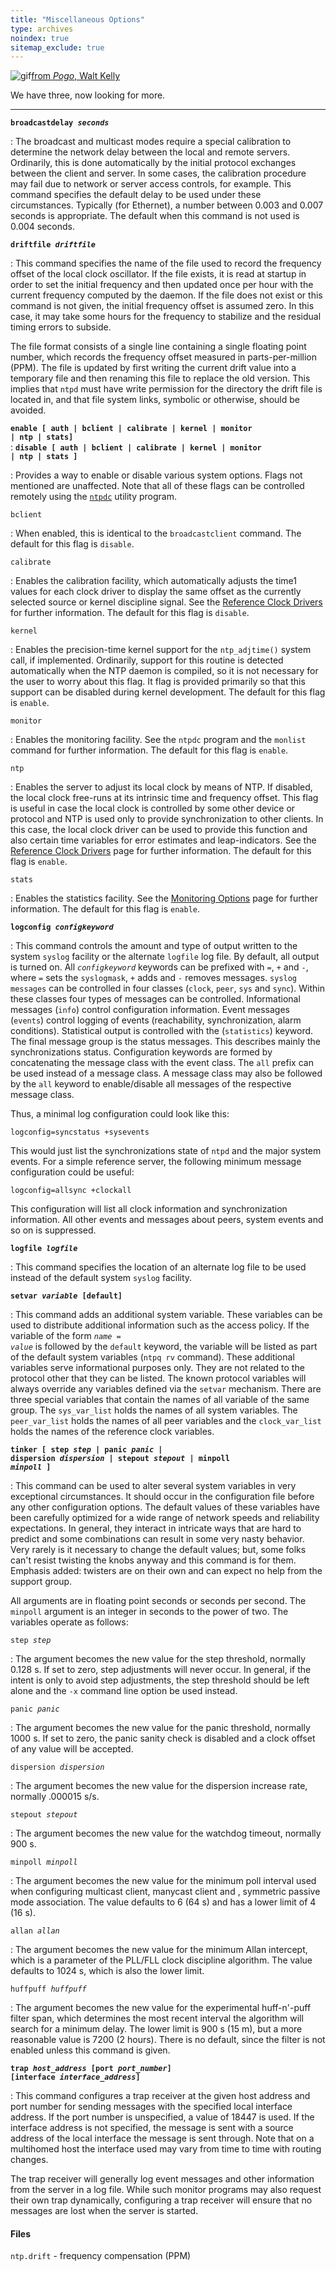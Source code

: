 ```yaml
---
title: "Miscellaneous Options"
type: archives
noindex: true 
sitemap_exclude: true
---
```


![gif](/documentation/pic/boom3.gif)[from _Pogo_, Walt Kelly](/reflib/pictures/)

We have three, now looking for more.

* * *

<code>**broadcastdelay _seconds_**</code>

: The broadcast and multicast modes require a special calibration to determine the network delay between the local and remote servers. Ordinarily, this is done automatically by the initial protocol exchanges between the client and server. In some cases, the calibration procedure may fail due to network or server access controls, for example. This command specifies the default delay to be used under these circumstances. Typically (for Ethernet), a number between 0.003 and 0.007 seconds is appropriate. The default when this command is not used is 0.004 seconds.

<code>**driftfile _driftfile_**</code>

: This command specifies the name of the file used to record the frequency offset of the local clock oscillator. If the file exists, it is read at startup in order to set the initial frequency and then updated once per hour with the current frequency computed by the daemon. If the file does not exist or this command is not given, the initial frequency offset is assumed zero. In this case, it may take some hours for the frequency to stabilize and the residual timing errors to subside. 

The file format consists of a single line containing a single floating point number, which records the frequency offset measured in parts-per-million (PPM). The file is updated by first writing the current drift value into a temporary file and then renaming this file to replace the old version. This implies that <code>ntpd</code> must have write permission for the directory the drift file is located in, and that file system links, symbolic or otherwise, should be avoided.

<code>**enable [ auth | bclient | calibrate | kernel | monitor | ntp | stats]**</code>  
: <code>**disable [ auth | bclient | calibrate | kernel | monitor | ntp | stats ]**</code>

: Provides a way to enable or disable various system options. Flags not mentioned are unaffected. Note that all of these flags can be controlled remotely using the [<code>ntpdc</code>](/documentation/4.1.2/ntpdc/) utility program.

<code>bclient</code>

: When enabled, this is identical to the <code>broadcastclient</code> command. The default for this flag is <code>disable</code>.

<code>calibrate</code>

: Enables the calibration facility, which automatically adjusts the time1 values for each clock driver to display the same offset as the currently selected source or kernel discipline signal. See the [Reference Clock Drivers](/documentation/4.1.2/refclock/) for further information. The default for this flag is <code>disable</code>.

<code>kernel</code>

: Enables the precision-time kernel support for the <code>ntp_adjtime()</code> system call, if implemented. Ordinarily, support for this routine is detected automatically when the NTP daemon is compiled, so it is not necessary for the user to worry about this flag. It flag is provided primarily so that this support can be disabled during kernel development. The default for this flag is <code>enable</code>.

<code>monitor</code>

: Enables the monitoring facility. See the <code>ntpdc</code> program and the <code>monlist</code> command for further information. The default for this flag is <code>enable</code>.

<code>ntp</code>

: Enables the server to adjust its local clock by means of NTP. If disabled, the local clock free-runs at its intrinsic time and frequency offset. This flag is useful in case the local clock is controlled by some other device or protocol and NTP is used only to provide synchronization to other clients. In this case, the local clock driver can be used to provide this function and also certain time variables for error estimates and leap-indicators. See the [Reference Clock Drivers](/documentation/4.1.2/refclock/) page for further information. The default for this flag is <code>enable</code>.

<code>stats</code>

: Enables the statistics facility. See the [Monitoring Options](/documentation/4.1.2/monopt/) page for further information. The default for this flag is <code>enable</code>.

<code>**logconfig _configkeyword_**</code>

: This command controls the amount and type of output written to the system <code>syslog</code> facility or the alternate <code>logfile</code> log file. By default, all output is turned on. All <code>_configkeyword_</code> keywords can be prefixed with <code>=</code>, <code>+</code> and <code>-</code>, where <code>=</code> sets the <code>syslogmask</code>, <code>+</code> adds and <code>-</code> removes messages. <code>syslog messages</code> can be controlled in four classes (<code>clock</code>, <code>peer</code>, <code>sys</code> and <code>sync</code>). Within these classes four types of messages can be controlled. 
Informational messages (<code>info</code>) control configuration information. Event messages (<code>events</code>) control logging of events (reachability, synchronization, alarm conditions). Statistical output is controlled with the (<code>statistics</code>) keyword. The final message group is the status messages. This describes mainly the synchronizations status. Configuration keywords are formed by concatenating the message class with the event class. The <code>all</code> prefix can be used instead of a message class. A message class may also be followed by the <code>all</code> keyword to enable/disable all messages of the respective message class. 

Thus, a minimal log configuration could look like this:

`logconfig=syncstatus +sysevents`

This would just list the synchronizations state of <code>ntpd</code> and the major system events. For a simple reference server, the following minimum message configuration could be useful:

`logconfig=allsync +clockall`

This configuration will list all clock information and synchronization information. All other events and messages about peers, system events and so on is suppressed.

<code>**logfile _logfile_**</code>

: This command specifies the location of an alternate log file to be used instead of the default system <code>syslog</code> facility. 

<code>**setvar _variable_ [default]**</code>

: This command adds an additional system variable. These variables can be used to distribute additional information such as the access policy. If the variable of the form <code>_name_ = _value_</code> is followed by the <code>default</code> keyword, the variable will be listed as part of the default system variables (<code>ntpq rv</code> command). These additional variables serve informational purposes only. They are not related to the protocol other that they can be listed. The known protocol variables will always override any variables defined via the <code>setvar</code> mechanism. There are three special variables that contain the names of all variable of the same group. The <code>sys_var_list</code> holds the names of all system variables. The <code>peer_var_list</code> holds the names of all peer variables and the <code>clock_var_list</code> holds the names of the reference clock variables.

<code>**tinker [ step _step_ | panic _panic_ | dispersion _dispersion_ | stepout _stepout_ | minpoll _minpoll_ ]**</code>

: This command can be used to alter several system variables in very exceptional circumstances. It should occur in the configuration file before any other configuration options. The default values of these variables have been carefully optimized for a wide range of network speeds and reliability expectations. In general, they interact in intricate ways that are hard to predict and some combinations can result in some very nasty behavior. Very rarely is it necessary to change the default values; but, some folks can't resist twisting the knobs anyway and this command is for them. Emphasis added: twisters are on their own and can expect no help from the support group. 

All arguments are in floating point seconds or seconds per second. The <code>minpoll</code> argument is an integer in seconds to the power of two. The variables operate as follows:

<code>step _step_</code>

: The argument becomes the new value for the step threshold, normally 0.128 s. If set to zero, step adjustments will never occur. In general, if the intent is only to avoid step adjustments, the step threshold should be left alone and the <code>-x</code> command line option be used instead.

<code>panic _panic_</code>

: The argument becomes the new value for the panic threshold, normally 1000 s. If set to zero, the panic sanity check is disabled and a clock offset of any value will be accepted.

<code>dispersion _dispersion_</code>

: The argument becomes the new value for the dispersion increase rate, normally .000015 s/s.

<code>stepout _stepout_</code>

: The argument becomes the new value for the watchdog timeout, normally 900 s.

<code>minpoll _minpoll_</code>

: The argument becomes the new value for the minimum poll interval used when configuring multicast client, manycast client and , symmetric passive mode association. The value defaults to 6 (64 s) and has a lower limit of 4 (16 s).

<code>allan _allan_</code>

: The argument becomes the new value for the minimum Allan intercept, which is a parameter of the PLL/FLL clock discipline algorithm. The value defaults to 1024 s, which is also the lower limit.

<code>huffpuff _huffpuff_</code>

: The argument becomes the new value for the experimental huff-n'-puff filter span, which determines the most recent interval the algorithm will search for a minimum delay. The lower limit is 900 s (15 m), but a more reasonable value is 7200 (2 hours). There is no default, since the filter is not enabled unless this command is given.

<code>**trap _host_address_ [port _port_number_] [interface _interface_address_]**</code>

: This command configures a trap receiver at the given host address and port number for sending messages with the specified local interface address. If the port number is unspecified, a value of 18447 is used. If the interface address is not specified, the message is sent with a source address of the local interface the message is sent through. Note that on a multihomed host the interface used may vary from time to time with routing changes.

The trap receiver will generally log event messages and other information from the server in a log file. While such monitor programs may also request their own trap dynamically, configuring a trap receiver will ensure that no messages are lost when the server is started.

#### Files

<code>ntp.drift</code> - frequency compensation (PPM)